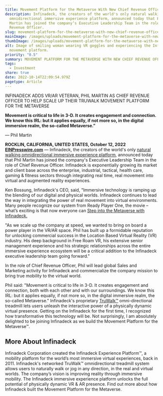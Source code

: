 ```yaml
---
title: Movement Platform for the Metaverse With New Chief Revenue Officer
description: Infinadeck, the creators of the world's only natural walking
  omnidirectional immersive experience platform, announced today that Phil
  Martin has joined the company’s Executive Leadership Team in the role of Chief
  Revenue Officer.
slug: movement-platform-for-the-metaverse-with-new-chief-revenue-officer
mainImage: /images/uploads/movement-platform-for-the-metaverse-with-new-chief-revenue-featured.jpg
thumbImage: /images/uploads/movement-platform-for-the-metaverse-with-new-chief-revenue-thumb.jpg
alt: Image of smiling woman wearing VR goggles and experiencing the Infinadeck
  movement platform.
priority: "0.5"
summary: MOVEMENT PLATFORM FOR THE METAVERSE WITH NEW CHIEF REVENUE OFFICER
tags:
  - Investment
share: true
date: 2022-10-14T22:09:54.979Z
pagetype: Article
---
```

INFINADECK ADDS VR/AR VETERAN, PHIL MARTIN AS CHIEF REVENUE OFFICER TO HELP SCALE UP THEIR TRUWALK MOVEMENT PLATFORM FOR THE METAVERSE

**Movement is critical to life in 3-D. It creates engagement and connection. We know this IRL: but it applies equally, if not more so, in the digital immersive realm, the so-called Metaverse.”**

— Phil Martin

**ROCKLIN, CALIFORNIA, UNITED STATES, October 12, 2022 [EINPresswire.com](https://www.einpresswire.com/)** — Infinadeck, the creators of the world's only [natural walking omnidirectional immersive experience platform](https://www.infinadeck.com/), announced today that Phil Martin has joined the company's Executive Leadership Team in the role of Chief Revenue Officer. Infinadeck is exponentially growing its market and client base across the enterprise, industrial, tactical, health care, gaming & fitness sectors through integrating real time, real movement into virtual and augmented reality experiences.

Ken Bossung, Infinadeck's CEO, said, "Immersive technology is ramping up the blending of our digital and physical worlds. Infinadeck continues to lead the way in integrating the power of real movement into virtual environments. Many people recognize our system from Ready Player One, the movie – what’s exciting is that now everyone can [Step into the Metaverse with Infinadeck.](https://www.infinadeck.com/)

"As we scale up the company at speed, we wanted to bring on board a power player in the VR/AR space. Phil has built up a formidable reputation for unlocking commercial success in the Location Based Virtual Reality (VR) industry. His deep background in Free Roam VR, his extensive senior management experience and his strategic relationships across the entire immersive experience ecosystem will be a critical addition to the Infinadeck executive leadership team going forward."

In the role of Chief Revenue Officer, Phil will lead global Sales and Marketing activity for Infinadeck and commercialize the company mission to bring true mobility to the virtual world.

Phil said: "Movement is critical to life in 3-D. It creates engagement and connection, both with each other and with our surroundings. We know this IRL: but it applies equally, if not more so, in the digital immersive realm, the so-called Metaverse." Infinadeck's proprietary [TruWalk™](https://www.infinadeck.com/) omni-directional treadmill lets users unleash the interactive power of a physically dynamic virtual presence. Getting on the Infinadeck for the first time, I recognized how transformative this technology will be. Not surprisingly, I am absolutely delighted to be joining Infinadeck as we build the Movement Platform for the Metaverse™.

## More About Infinadeck

Infinadeck Corporation created the Infinadeck Experience Platform™, a mobility platform for the world’s most immersive virtual experiences, back in 2011. Infinadeck's networked TruWalk™ omnidirectional treadmill system allows users to naturally walk or jog in any direction, in the real and virtual worlds. The company’s vision is improving reality through immersive mobility. The Infinadeck immersive experience platform unlocks the full potential of physically dynamic VR & AR presence. Find out more about how Infinadeck built the Movement Platform for the Metaverse.